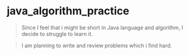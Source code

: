 # java_algorithm_practice
> Since I feel that i might be short in Java language and algorithm, I decide to struggle to learn it.

> I am planning to write and review problems which i find hard.

